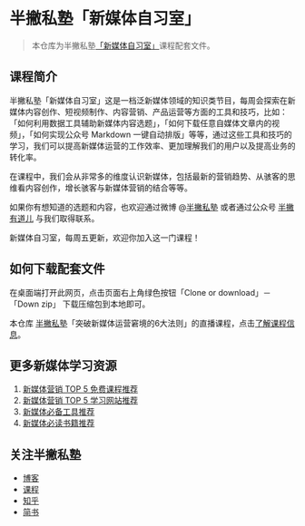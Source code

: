 # 半撇私塾「新媒体自习室」

> 本仓库为半撇私塾[「新媒体自习室」](http://learn.bpteach.com/course/100)课程配套文件。

## 课程简介

半撇私塾「新媒体自习室」这是一档泛新媒体领域的知识类节目，每周会探索在新媒体内容创作、短视频制作、内容营销、产品运营等方面的工具和技巧，比如：「如何利用数据工具辅助新媒体内容选题」，「如何下载任意自媒体文章内的视频」，「如何实现公众号 Markdown 一键自动排版」等等，通过这些工具和技巧的学习，我们可以提高新媒体运营的工作效率、更加理解我们的用户以及提高业务的转化率。

在课程中，我们会从非常多的维度认识新媒体，包括最新的营销趋势、从骇客的思维看内容创作，增长骇客与新媒体营销的结合等等。

如果你有想知道的选题和内容，也欢迎通过微博 @[半撇私塾](http://weibo.com/u/6071477480) 或者通过公众号 [半撇有道儿](http://learn.bpteach.com/files/system/block_picture_1479282980.jpg?7.5.7) 与我们取得联系。

新媒体自习室，每周五更新，欢迎你加入这一门课程！

## 如何下载配套文件

在桌面端打开此网页，点击页面右上角绿色按钮「Clone or download」－「Down zip」 下载压缩包到本地即可。

本仓库 [半撇私塾](http://www.bpteach.com/)「突破新媒体运营窘境的6大法则」的直播课程，点击[了解课程信息](https://live.tinfinite.com/live-detail.html?liveshowId=5931218c8f82a918ab876601)。

## 更多新媒体学习资源

1. [新媒体营销 TOP 5 免费课程推荐](https://www.douban.com/doulist/46035403/)
2. [新媒体营销 TOP 5 学习网站推荐](https://www.zhihu.com/question/28492192/answer/172965112)
3. [新媒体必备工具推荐](https://github.com/BPteach/New-Media-Toolbox)
4. [新媒体必读书籍推荐](https://www.douban.com/doulist/46002014/)

## 关注半撇私塾

- [博客](http://www.bpteach.com/blog)
- [课程](http://learn.bpteach.com/)
- [知乎](https://zhuanlan.zhihu.com/bpteach)
- [简书](http://www.jianshu.com/u/8900aa13032c)

